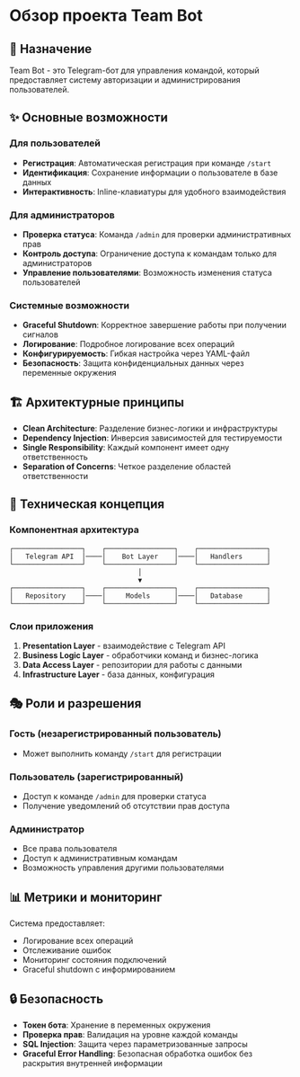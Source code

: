 # Обзор проекта Team Bot

## 🎯 Назначение

Team Bot - это Telegram-бот для управления командой, который предоставляет систему авторизации и администрирования пользователей.

## ✨ Основные возможности

### Для пользователей
- **Регистрация**: Автоматическая регистрация при команде `/start`
- **Идентификация**: Сохранение информации о пользователе в базе данных
- **Интерактивность**: Inline-клавиатуры для удобного взаимодействия

### Для администраторов
- **Проверка статуса**: Команда `/admin` для проверки административных прав
- **Контроль доступа**: Ограничение доступа к командам только для администраторов
- **Управление пользователями**: Возможность изменения статуса пользователей

### Системные возможности
- **Graceful Shutdown**: Корректное завершение работы при получении сигналов
- **Логирование**: Подробное логирование всех операций
- **Конфигурируемость**: Гибкая настройка через YAML-файл
- **Безопасность**: Защита конфиденциальных данных через переменные окружения

## 🏗 Архитектурные принципы

- **Clean Architecture**: Разделение бизнес-логики и инфраструктуры
- **Dependency Injection**: Инверсия зависимостей для тестируемости
- **Single Responsibility**: Каждый компонент имеет одну ответственность
- **Separation of Concerns**: Четкое разделение областей ответственности

## 🔧 Техническая концепция

### Компонентная архитектура
```
┌─────────────────┐    ┌─────────────────┐    ┌─────────────────┐
│   Telegram API  │────│    Bot Layer    │────│   Handlers      │
└─────────────────┘    └─────────────────┘    └─────────────────┘
                                │
                                ▼
┌─────────────────┐    ┌─────────────────┐    ┌─────────────────┐
│   Repository    │────│     Models      │────│   Database      │
└─────────────────┘    └─────────────────┘    └─────────────────┘
```

### Слои приложения
1. **Presentation Layer** - взаимодействие с Telegram API
2. **Business Logic Layer** - обработчики команд и бизнес-логика
3. **Data Access Layer** - репозитории для работы с данными
4. **Infrastructure Layer** - база данных, конфигурация

## 🎭 Роли и разрешения

### Гость (незарегистрированный пользователь)
- Может выполнить команду `/start` для регистрации

### Пользователь (зарегистрированный)
- Доступ к команде `/admin` для проверки статуса
- Получение уведомлений об отсутствии прав доступа

### Администратор
- Все права пользователя
- Доступ к административным командам
- Возможность управления другими пользователями

## 📊 Метрики и мониторинг

Система предоставляет:
- Логирование всех операций
- Отслеживание ошибок
- Мониторинг состояния подключений
- Graceful shutdown с информированием

## 🔒 Безопасность

- **Токен бота**: Хранение в переменных окружения
- **Проверка прав**: Валидация на уровне каждой команды
- **SQL Injection**: Защита через параметризованные запросы
- **Graceful Error Handling**: Безопасная обработка ошибок без раскрытия внутренней информации
